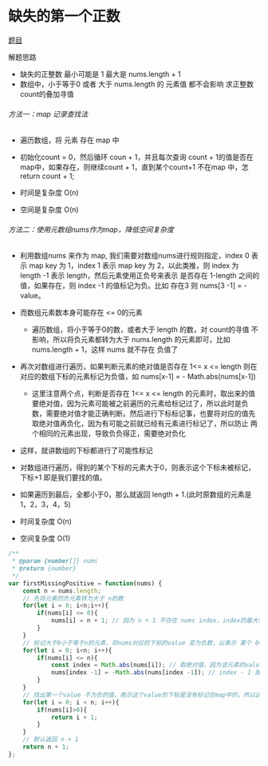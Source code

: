 # 缺失的第一个正数
[题目](https://leetcode.cn/leetbook/read/top-interview-questions-hard/xwkftg/)  


解题思路  

- 缺失的正整数 最小可能是 1 最大是 nums.length + 1
- 数组中，小于等于0 或者 大于 nums.length 的 元素值 都不会影响 求正整数count的叠加寻值

###### 方法一：map 记录查找法  

- 遍历数组，将 元素 存在 map 中
- 初始化count = 0，然后循环 coun + 1，并且每次查询 count + 1的值是否在map中，如果存在，则继续count + 1，直到某个count+1 不在map 中，怎 return count + 1;  

- 时间是复杂度 O(n)
- 空间是复杂度 O(n)

###### 方法二：使用元数组nums作为map，降低空间复杂度
- 利用数组nums 来作为 map, 我们需要对数组nums进行规则指定，index 0 表示 map key 为 1，index 1 表示 map key 为 2，以此类推，则 index 为 length -1 表示 length，然后元素使用正负号来表示 是否存在 1-length 之间的值，如果存在，则 index -1 的值标记为负。比如 存在3 则 nums[3 -1] = - value。
- 而数组元素数本身可能存在 <= 0的元素
  - 遍历数组，将小于等于0的数，或者大于 length 的数，对 count的寻值 不影响，所以将负元素都转为大于 nums.length 的元素即可，比如 nums.length + 1，这样 nums 就不存在 负值了
- 再次对数组进行遍历，如果判断元素的绝对值是否存在 1<= x <= length 则在对应的数组下标的元素标记为负值，如 nums[x-1] = - Math.abs(nums[x-1])
  - 这里注意两个点，判断是否存在 1<= x <= length 的元素时，取出来的值要绝对值，因为元素可能被之前遍历的元素给标记过了，所以此时是负数，需要绝对值才能正确判断。然后进行下标标记事，也要将对应的值先取绝对值再负化，因为有可能之前就已经有元素进行标记了，所以防止 两个相同的元素出现，导致负负得正，需要绝对负化
- 这样，就讲数组的下标都进行了可能性标记
- 对数组进行遍历，得到的某个下标的元素大于0，则表示这个下标未被标记，下标+1 即是我们要找的值。
- 如果遍历到最后，全都小于0，那么就返回 length + 1.(此时原数组的元素是 1，2，3，4，5)    

- 时间复杂度 O(n)
- 空间复杂度 O(1)

```js
/**
 * @param {number[]} nums
 * @return {number}
 */
var firstMissingPositive = function(nums) {
    const n = nums.length;
    // 先将元素的负元素转为大于 n的数
    for(let i = 0; i<n;i++){
        if(nums[i] <= 0){
            nums[i] = n + 1; // 因为 n + 1 不存在 nums index，index的最大值是 n - 1， 所以不会被标记
        }
    }
    // 标记大于0小于等于n的元素，将nums对应的下标的value 变为负数，以表示 某个 0< x <=n 的值x 存在，并且 map 由于数组的特性，天然按照顺序排放。
    for(let i = 0; i<n; i++){
        if(nums[i] <= n){
            const index = Math.abs(nums[i]); // 取绝对值，因为该元素的value 在之前可能被其他元素当做map标记过了。
            nums[index -1] = -Math.abs(nums[index -1]); // index - 1 就是 使用 nums 的 下标 0来表示map 的 key 1， nums 的 下标 1来表示map 的 key 2，以此类推。同时 对元素进行标记为负时，需要取绝对值，然后再负化，主要是有可能nums中可能有两个相同的元素，防止过去已经将元素标记为负了，再标记时就负负得正。
        }
    }
    // 找出第一个value 不为负的值，表示这个value的下标是没有标记在map中的，所以这个下标+1就是我们想要的值，如果这个数组都找不到，则默认返回 n + 1。因为在极端情况是 nums的元素就是从1开始步长为1递增的数组。
    for(let i = 0; i < n; i++){
        if(nums[i]>0){
            return i + 1;
        }
    } 
    // 默认返回 n + 1
    return n + 1;
};
```